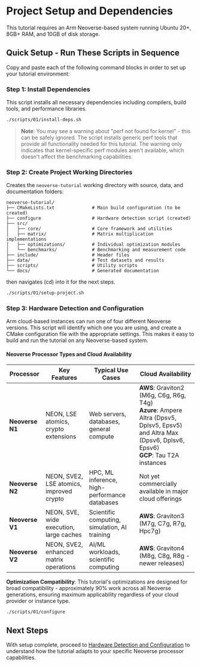 # Project Setup and Dependencies

This tutorial requires an Arm Neoverse-based system running Ubuntu 20+, 8GB+ RAM, and 10GB of disk storage.

## Quick Setup - Run These Scripts in Sequence

Copy and paste each of the following command blocks in order to set up your tutorial environment:

### Step 1: Install Dependencies
This script installs all necessary dependencies including compilers, build tools, and performance libraries.

```bash
./scripts/01/install-deps.sh
```

> **Note**: You may see a warning about "perf not found for kernel" - this can be safely ignored. The script installs generic perf tools that provide all functionality needed for this tutorial. The warning only indicates that kernel-specific perf modules aren't available, which doesn't affect the benchmarking capabilities.

### Step 2: Create Project Working Directories

Creates the `neoverse-tutorial` working directory with source, data, and documentation folders:

```
neoverse-tutorial/
├── CMakeLists.txt              # Main build configuration (to be created)
├── configure                   # Hardware detection script (created)
├── src/
│   ├── core/                   # Core framework and utilities
│   ├── matrix/                 # Matrix multiplication implementations
│   ├── optimizations/          # Individual optimization modules
│   └── benchmarks/             # Benchmarking and measurement code
├── include/                    # Header files
├── data/                       # Test datasets and results
├── scripts/                    # Utility scripts
└── docs/                       # Generated documentation
```

then navigates (cd) into it for the next steps.


```bash
./scripts/01/setup-project.sh
```

### Step 3: Hardware Detection and Configuration

Arm cloud-based instances can run one of four different Neoverse versions.  This script will identify which one you are using, and create a CMake configuration file with the appropriate settings.  This makes it easy to build and run the tutorial on any Neoverse-based system.

#### Neoverse Processor Types and Cloud Availability

| Processor | Key Features | Typical Use Cases | Cloud Availability |
|-----------|--------------|-------------------|-------------------|
| **Neoverse N1** | NEON, LSE atomics, crypto extensions | Web servers, databases, general compute | **AWS**: Graviton2 (M6g, C6g, R6g, T4g)<br>**Azure**: Ampere Altra (Dpsv5, Dplsv5, Epsv5) and Altra Max (Dpsv6, Dplsv6, Epsv6)<br>**GCP**: Tau T2A instances |
| **Neoverse N2** | NEON, SVE2, LSE atomics, improved crypto | HPC, ML inference, high-performance databases | Not yet commercially available in major cloud offerings |
| **Neoverse V1** | NEON, SVE, wide execution, large caches | Scientific computing, simulation, AI training | **AWS**: Graviton3 (M7g, C7g, R7g, Hpc7g) |
| **Neoverse V2** | NEON, SVE2, enhanced matrix operations | AI/ML workloads, scientific computing | **AWS**: Graviton4 (M8g, C8g, R8g - newer releases) |

**Optimization Compatibility**: This tutorial's optimizations are designed for broad compatibility - approximately 90% work across all Neoverse generations, ensuring maximum applicability regardless of your cloud provider or instance type.


```bash
./scripts/01/configure
```

## Next Steps
With setup complete, proceed to [Hardware Detection and Configuration](./02-hardware-detection.md) to understand how the tutorial adapts to your specific Neoverse processor capabilities.

